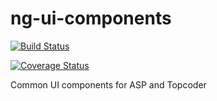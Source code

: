 # ng-ui-components
[![Build Status](https://travis-ci.org/appirio-tech/ng-ui-components.svg?branch=master)](https://travis-ci.org/appirio-tech/ng-ui-components)

[![Coverage Status](https://coveralls.io/repos/appirio-tech/ng-ui-components/badge.svg?branch=master&service=github&t=4p6Yjr)](https://coveralls.io/github/appirio-tech/ng-ui-components?branch=master)

Common UI components for ASP and Topcoder
